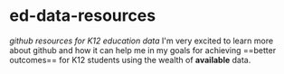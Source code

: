# ed-data-resources
*github resources for K12 education data*
I'm very excited to learn more about github and how it can help me in my goals for achieving ==better outcomes== for K12 students using the wealth of **available** data.
